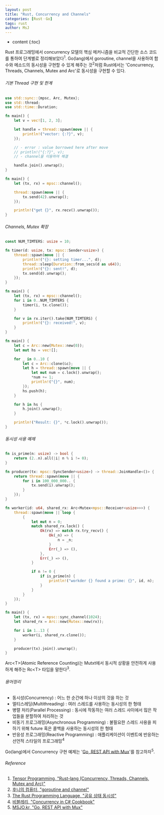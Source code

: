 ```yaml
---
layout: post
title: "Rust, Concurrency and Channels"
categories: [RustㆍGo]
tags: rust
author: MsJ
---
```


* content
{:toc}

Rust 프로그래밍에서 concurrency 모델의 핵심 메커니즘을 비교적 간단한 소스 코드를 통하여 단계별로 정리해보았다<sup>1</sup>. Go(lang)에서 goroutine, channel을 사용하여 함수와 메소드의 동시성을 구현할 수 있게 해주는 것<sup>2</sup>처럼 Rust에서는 'Concurrency, Threads, Channels, Mutex and Arc'로 동시성을 구현할 수 있다. 

###### 기본 Thread 구현 및 한계

```rust
use std::sync::{mpsc, Arc, Mutex};
use std::thread;
use std::time::Duration;

fn main() {
    let v = vec![1, 2, 3];

    let handle = thread::spawn(move || {
        println!("vector: {:?}", v);
    });

    // - error : value borrowed here after move
    // println!("{:?}", v);
    // - channel을 이용하여 해결    

    handle.join().unwrap();
}
```





```rust
fn main() {
    let (tx, rx) = mpsc::channel();

    thread::spawn(move || {
        tx.send(42).unwrap();
    });

    println!("get {}", rx.recv().unwrap());
}
```

###### Channels, Mutex 확장

```rust
const NUM_TIMTERS: usize = 10;

fn timer(d: usize, tx: mpsc::Sender<usize>) {
    thread::spawn(move || {
        println!("{}: setting timer...", d);
        thread::sleep(Duration::from_secs(d as u64));
        println!("{}: sent!", d);
        tx.send(d).unwrap();
    });
}

fn main() {
    let (tx, rx) = mpsc::channel();
    for i in 0..NUM_TIMTERS {
        timer(i, tx.clone());
    }

    for v in rx.iter().take(NUM_TIMTERS) {
        println!("{}: received!", v);
    }
}
```

```rust
fn main() {
    let c = Arc::new(Mutex::new(0));
    let mut hs = vec![];

    for _ in 0..10 {
        let c = Arc::clone(&c);
        let h = thread::spawn(move || {
            let mut num = c.lock().unwrap();
            *num += 1;
            println!("{}", num);
        });
        hs.push(h);
    }

    for h in hs {
        h.join().unwrap();
    }

    println!("Result: {}", *c.lock().unwrap());
}
```

###### 동시성 사용 예제

```rust
fn is_prime(n: usize) -> bool {
    return (2..n).all(|i| n % i != 0);
}

fn producer(tx: mpsc::SyncSender<usize>) -> thread::JoinHandle<()> {
    return thread::spawn(move || {
        for i in 100_000_000.. {
            tx.send(i).unwrap();
        }
    });
}

fn worker(id: u64, shared_rx: Arc<Mutex<mpsc::Receiver<usize>>>) {
    thread::spawn(move || loop {
        {
            let mut n = 0;
            match shared_rx.lock() {
                Ok(rx) => match rx.try_recv() {
                    Ok(_n) => {
                        n = _n;
                    }
                    Err(_) => (),
                },
                Err(_) => (),
            }

            if n != 0 {
                if is_prime(n) {
                    println!("workder {} found a prime: {}", id, n);
                }
            }
        }
    });
}

fn main() {
    let (tx, rx) = mpsc::sync_channel(1024);
    let shared_rx = Arc::new(Mutex::new(rx));

    for i in 1..13 {
        worker(i, shared_rx.clone());
    }

    producer(tx).join().unwrap();
}
```

Arc\<T\>(Atomic Reference Counting)는 Mutxt에서 동시적 상황을 안전하게 사용하게 해주는 Rc\<T\> 타입을 말한다<sup>3</sup>.

######  용어정리

* 동시성(Concurrency) : 어느 한 순간에 하나 이상의 것을 하는 것
* 멀티스레딩(Multithreading) : 여러 스레드를 사용하는 동시성의 한 형태
* 병렬 처리(Parallel Processing) : 동시에 작동하는 여러 스레드 사이에서 많은 작업들을 분할하여 처리하는 것
* 비동기 프로그래밍(Asynchronous Programming) : 불필요한 스레드 사용을 피하기 위해 future 혹은 콜백을 사용하는 동시성의 한 형태
* 반응성 프로그래밍(Reactive Programming) : 애플리케이션이 이벤트에 반응하는 선언적 스타일의 프로그래밍<sup>4</sup>

Go(lang)에서 Concurrency 구현 예제는 '[Go, REST API with Mux](https://msjo.kr/2020/10/01/1/)'를 참고하자<sup>5</sup>.

###### Reference

1. [Tensor Programming, "Rust-lang (Concurrency, Threads, Channels, Mutex and Arc)"](https://www.youtube.com/watch?v=_4fSLuvPMf8)
2. [후니의 컴퓨터, "goroutine and channel"](https://hoony-gunputer.tistory.com/entry/goroutine-and-channel)
3. [The Rust Programming Language, "공유 상태 동시성"](https://rinthel.github.io/rust-lang-book-ko/ch16-03-shared-state.html)
4. [비블레리, "Concurrency in C# Cookbook"](http://blog.naver.com/PostView.nhn?blogId=oidoman&logNo=221519964053)
5. [MSJO.kr, "Go, REST API with Mux"](https://msjo.kr/2020/10/01/1/)
